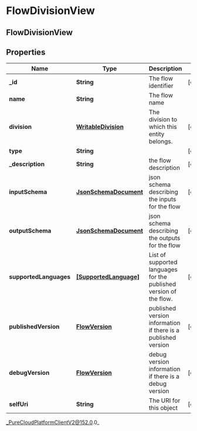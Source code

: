 # FlowDivisionView

## FlowDivisionView

## Properties

|Name | Type | Description | Notes|
|------------ | ------------- | ------------- | -------------|
| **_id** | **String** | The flow identifier | [optional] |
| **name** | **String** | The flow name | |
| **division** | [**WritableDivision**](WritableDivision) | The division to which this entity belongs. | [optional] |
| **type** | **String** |  | [optional] |
| **_description** | **String** | the flow description | [optional] |
| **inputSchema** | [**JsonSchemaDocument**](JsonSchemaDocument) | json schema describing the inputs for the flow | [optional] |
| **outputSchema** | [**JsonSchemaDocument**](JsonSchemaDocument) | json schema describing the outputs for the flow | [optional] |
| **supportedLanguages** | [**[SupportedLanguage]**](SupportedLanguage) | List of supported languages for the published version of the flow. | [optional] |
| **publishedVersion** | [**FlowVersion**](FlowVersion) | published version information if there is a published version | [optional] |
| **debugVersion** | [**FlowVersion**](FlowVersion) | debug version information if there is a debug version | [optional] |
| **selfUri** | **String** | The URI for this object | [optional] |



_PureCloudPlatformClientV2@152.0.0_
